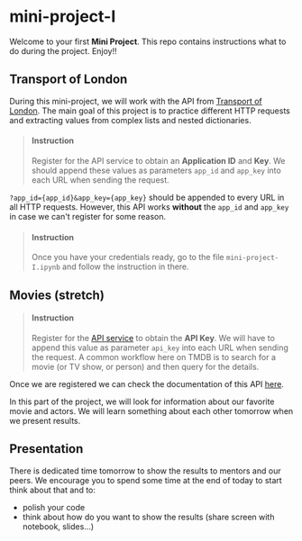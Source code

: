 # mini-project-I

Welcome to your first **Mini Project**. This repo contains instructions what to do during the project. Enjoy!! 

## Transport of London

During this mini-project, we will work with the API from [Transport of London](https://api.tfl.gov.uk/). The main goal of this project is to practice different HTTP requests and extracting values from complex lists and nested dictionaries.

> #### Instruction
> Register for the API service to obtain an **Application ID** and **Key**. We should append these values as parameters `app_id` and `app_key` into each URL when sending the request.

`?app_id={app_id}&app_key={app_key}` should be appended to every URL in all HTTP requests. However, this API works **without** the `app_id` and `app_key` in case we can't register for some reason.

> #### Instruction
> Once you have your credentials ready, go to the file `mini-project-I.ipynb` and follow the instruction in there.


## Movies (stretch)

> #### Instruction
> Register for the [API service](https://www.themoviedb.org/account/signup) to obtain the **API Key**. We will have to append this value as parameter `api_key` into each URL when sending the request.
> A common workflow here on TMDB is to search for a movie (or TV show, or person) and then query for the details.

Once we are registered we can check the documentation of this API [here](https://developers.themoviedb.org/3/account).

In this part of the project, we will look for information about our favorite movie and actors. We will learn something about each other tomorrow when we present results.


## Presentation

There is dedicated time tomorrow to show the results to mentors and our peers. We encourage you to spend some time at the end of today to start think about that and to:

- polish your code
- think about how do you want to show the results (share screen with notebook, slides...)